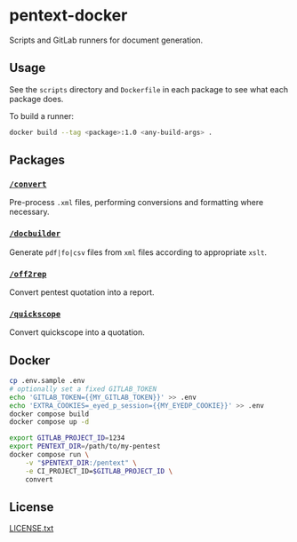 # pentext-docker

Scripts and GitLab runners for document generation. 

## Usage

See the `scripts` directory and `Dockerfile` in each package to see what each package does.

To build a runner:

```sh
docker build --tag <package>:1.0 <any-build-args> .
```

## Packages

### [`/convert`](/convert)

Pre-process `.xml` files, performing conversions and formatting where necessary.

### [`/docbuilder`](/docbuilder/)

Generate `pdf|fo|csv` files from `xml` files according to appropriate `xslt`.

### [`/off2rep`](/off2rep/)

Convert pentest quotation into a report.

### [`/quickscope`](/quickscope/)

Convert quickscope into a quotation.

## Docker

```sh
cp .env.sample .env
# optionally set a fixed GITLAB_TOKEN
echo 'GITLAB_TOKEN={{MY_GITLAB_TOKEN}}' >> .env
echo 'EXTRA_COOKIES=_eyed_p_session={{MY_EYEDP_COOKIE}}' >> .env
docker compose build
docker compose up -d
```

```sh
export GITLAB_PROJECT_ID=1234
export PENTEXT_DIR=/path/to/my-pentest
docker compose run \
	-v "$PENTEXT_DIR:/pentext" \
	-e CI_PROJECT_ID=$GITLAB_PROJECT_ID \
	convert
```


## License

[LICENSE.txt](/LICENSE.txt)